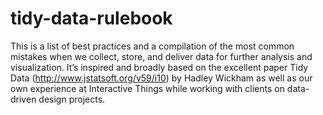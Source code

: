 # tidy-data-rulebook
This is a list of best practices and a compilation of the most common mistakes when we collect, store, and deliver data for further analysis and visualization. It’s inspired and broadly based on the excellent paper Tidy Data (http://www.jstatsoft.org/v59/i10) by Hadley Wickham as well as our own experience at Interactive Things while working with clients on data-driven design projects.
